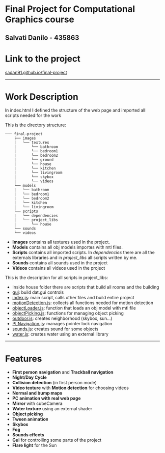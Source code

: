 Final Project for Computational Graphics course
==============


Salvati Danilo - 435863
------------------------------


# Link to the project #

[sadan91.github.io/final-project](http://sadan91.github.io/final-project)

---

# Work Description #

In index.html I defined the structure of the web page and imported all scripts needed for the work

This is the directory structure:


```
─── final-project
	├── images
	|	└── textures
	|		└── bathroom
	|		└── bedroom1
	|		└── bedroom2
	|		└── ground
	|		└── house
	|		└── kitchen
	|		└── livingroom
	|		└── skybox
	|		└── videos
    └── models
	|	└── bathroom
	|	└── bedroom1
	|	└── bedroom2
	|	└── kitchen
	|	└── livingroom
    └── scripts
	|	└── dependencies
	|	└── project_libs
	|		└── house
    └── sounds
    └── videos
```

* **Images** contains all textures used in the project.
* **Models** contains all obj models importes with mtl files.
* **Scripts** contains all imported scripts. In *dependencies* there are all the externals libraries and in *project_libs* all scripts written by me. 
* **Sounds** contains all sounds used in the project
* **Videos** contains all videos used in the project

This is the description for all scripts in project_libs:

* Inside house folder there are scripts that build all rooms and the building
* [gui](final-project/scripts/project_libs/gui.js): build dat.gui controls
* [index.js](final-project/scripts/project_libs/index.js): main script, calls other files and build entire project
* [motionDetection.js](final-project/scripts/project_libs/motionDetection.js): collects all functions needed for motion detection
* [objectLoader.js](final-project/scripts/project_libs/objectLoader.js): function that loads an obj model with mtl file
* [objectPicking.js](final-project/scripts/project_libs/objectPicking.js): functions for managing object picking
* [outdoor.js](final-project/scripts/project_libs/outdoor.js): creates neighborhood (skybox, sun...)
* [PLNavigation.js](final-project/scripts/project_libs/PLNavigation.js): manages pointer lock navigation
* [sounds.js](final-project/scripts/project_libs/sounds.js): creates sound for some objects
* [water.js](final-project/scripts/project_libs/water.js): creates water using an external library

---

# Features #

* **First person navigation** and **Trackball navigation**
* **Night/Day Cycle**
* **Collision detection** (in first person mode)
* **Video texture** with **Motion detection** for choosing videos
* **Normal and bump maps**
* **PC animation with real web page**
* **Mirror** with cubeCamera
* **Water texture** using an external shader
* **Object picking**
* **Tween animation**
* **Skybox**
* **Fog**
* **Sounds effects**
* **Gui** for controlling some parts of the project
* **Flare light** for the Sun